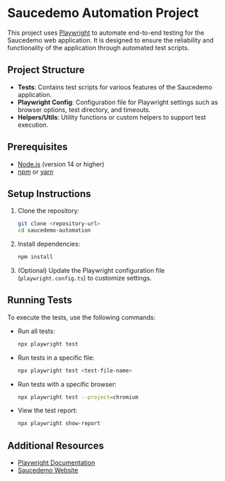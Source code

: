 # Saucedemo Automation Project

This project uses [Playwright](https://playwright.dev/) to automate end-to-end testing for the Saucedemo web application. It is designed to ensure the reliability and functionality of the application through automated test scripts.

## Project Structure

- **Tests**: Contains test scripts for various features of the Saucedemo application.
- **Playwright Config**: Configuration file for Playwright settings such as browser options, test directory, and timeouts.
- **Helpers/Utils**: Utility functions or custom helpers to support test execution.

## Prerequisites

- [Node.js](https://nodejs.org/) (version 14 or higher)
- [npm](https://www.npmjs.com/) or [yarn](https://yarnpkg.com/)

## Setup Instructions

1. Clone the repository:
   ```bash
   git clone <repository-url>
   cd saucedemo-automation
   ```

2. Install dependencies:
   ```bash
   npm install
   ```

3. (Optional) Update the Playwright configuration file (`playwright.config.ts`) to customize settings.

## Running Tests

To execute the tests, use the following commands:

- Run all tests:
  ```bash
  npx playwright test
  ```

- Run tests in a specific file:
  ```bash
  npx playwright test <test-file-name>
  ```

- Run tests with a specific browser:
  ```bash
  npx playwright test --project=chromium
  ```

- View the test report:
  ```bash
  npx playwright show-report
  ```

## Additional Resources

- [Playwright Documentation](https://playwright.dev/docs/intro)
- [Saucedemo Website](https://www.saucedemo.com/)
